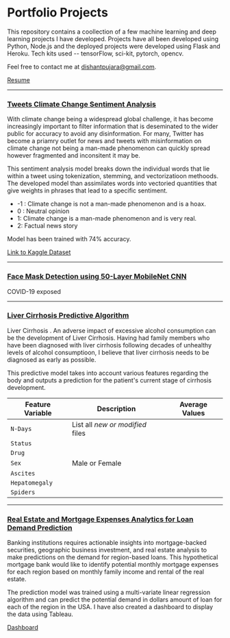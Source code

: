 # Portfolio Projects

This repository contains a coollection of a few machine learning and deep learning projects I have developed. Projects have all been developed using Python, Node.js and the deployed projects were developed using Flask and Heroku. Tech kits used -- tensorFlow, sci-kit, pytorch, opencv. 

Feel free to contact me at [dishantpujara@gmail.com](dishantpujara@gmail.com). 

[Resume](https://drive.google.com/file/d/1JlLLRwF8fccoq8aaO-Qy4vQ834qKv6WM/view?usp=share_link)

__________________________________________
 ### [Tweets Climate Change Sentiment Analysis](https://github.com/d-pujara/my_portfolio/tree/main/twitter_sentiment_analysis)
 
With climate change being a widespread global challenge, it has become increasingly important to filter information that is deseminated to the wider public for accuracy to avoid any disinformation. For many, Twitter has become a priamry outlet for news and tweets with misinformation on climate change not being a man-made phenomenon can quickly spread however fragmented and inconsitent it may be. 

This sentiment analysis model breaks down the individual words that lie within a tweet using tokenization, stemming, and vectorizatioon methoods. The developed model than assimilates words into vectoried quantities that give weights in phrases that lead to a specific sentiment. 

- -1 : Climate change is not a man-made phenomenon and is a hoax. 
- 0 : Neutral opinion 
- 1: Climate change is a man-made phenomenon and is very real.
- 2: Factual news story

Model has been trained with 74% accuracy. 


[Link to Kaggle Dataset](https://www.kaggle.com/datasets/edqian/twitter-climate-change-sentiment-dataset)

__________________________________________

### [Face Mask Detection using 50-Layer MobileNet CNN](https://github.com/d-pujara/my_portfolio/tree/main/face_mask_realtime_detector) 

COVID-19 exposed 

__________________________________________

### [Liver Cirrhosis Predictive Algorithm]()

Liver Cirrhosis . An adverse impact of excessive alcohol consumption can be the development of Liver Cirrhosis. Having had family members who have been diagnosed with liver cirrhosis following decades of unhealthy levels of alcohol consumptioon, I believe that liver cirrhosis needs to be diagnosed as early as possible. 

This predictive model takes into account various features regarding the body and outputs a prediction for the patient's current stage of cirrhosis development.

| Feature Variable | Description | Average Values | 
| --- | --- | --- |
| `N-Days` | List all *new or modified* files | |
| `Status` |  |
| `Drug` |  |
| `Sex` | Male or Female |  |
| `Ascites` | |  |
| `Hepatomegaly` | |  |
| `Spiders` | |  |

__________________________________________

### [Real Estate and Mortgage Expenses Analytics for Loan Demand Prediction ]()

Banking institutions requires actionable insights into mortgage-backed securities, geographic business investment, and real estate analysis to make predictions on the demand for region-based loans. This hypothetical mortgage bank would like to identify potential monthly mortgage expenses for each region based on monthly family income and rental of the real estate. 

The prediction model was trained using a multi-variate linear regression algorithm and can predict the potential demand in dollars amount of loan for each of the region in the USA. I have also created a dashboard to display the data using Tableau. 

[Dashboard](https://public.tableau.com/app/profile/dishant.pujara/viz/RealEstateProject-1_16687205203490/boxplot?publish=yes)





